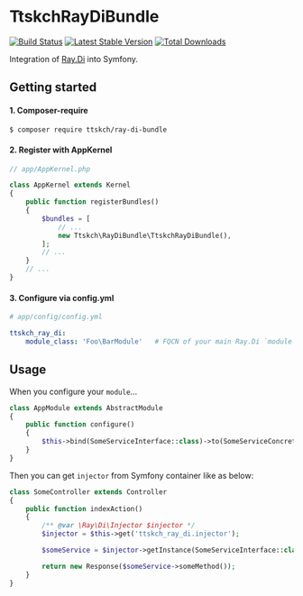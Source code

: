 # TtskchRayDiBundle

[![Build Status](https://travis-ci.org/ttskch/TtskchRayDiBundle.svg?branch=master)](https://travis-ci.org/ttskch/TtskchRayDiBundle)
[![Latest Stable Version](https://poser.pugx.org/ttskch/ray-di-bundle/version)](https://packagist.org/packages/ttskch/ray-di-bundle)
[![Total Downloads](https://poser.pugx.org/ttskch/ray-di-bundle/downloads)](https://packagist.org/packages/ttskch/ray-di-bundle)

Integration of [Ray.Di](https://github.com/ray-di/Ray.Di) into Symfony.

## Getting started

#### 1. Composer-require

```bash
$ composer require ttskch/ray-di-bundle
```

#### 2. Register with AppKernel

```php
// app/AppKernel.php

class AppKernel extends Kernel
{
    public function registerBundles()
    {
        $bundles = [
            // ...
            new Ttskch\RayDiBundle\TtskchRayDiBundle(),
        ];
        // ...
    }
    // ...
}
```

#### 3. Configure via config.yml

```yml
# app/config/config.yml

ttskch_ray_di:
    module_class: 'Foo\BarModule'   # FQCN of your main Ray.Di `module`
```

## Usage

When you configure your `module`...

```php
class AppModule extends AbstractModule
{
    public function configure()
    {
        $this->bind(SomeServiceInterface::class)->to(SomeServiceConcrete::class);
    }
}
```

Then you can get `injector` from Symfony container like as below:

```php
class SomeController extends Controller
{
    public function indexAction()
    {
        /** @var \Ray\Di\Injector $injector */
        $injector = $this->get('ttskch_ray_di.injector');

        $someService = $injector->getInstance(SomeServiceInterface::class);

        return new Response($someService->someMethod());
    }
}
```
